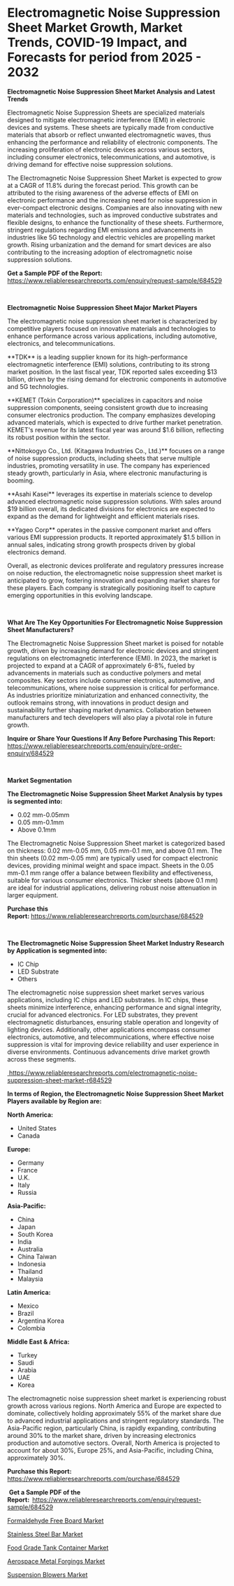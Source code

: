 <p><h1>Electromagnetic Noise Suppression Sheet Market Growth, Market Trends, COVID-19 Impact, and Forecasts for period from 2025 - 2032</h1></p><p><strong>Electromagnetic Noise Suppression Sheet Market Analysis and Latest Trends</strong></p>
<p><p>Electromagnetic Noise Suppression Sheets are specialized materials designed to mitigate electromagnetic interference (EMI) in electronic devices and systems. These sheets are typically made from conductive materials that absorb or reflect unwanted electromagnetic waves, thus enhancing the performance and reliability of electronic components. The increasing proliferation of electronic devices across various sectors, including consumer electronics, telecommunications, and automotive, is driving demand for effective noise suppression solutions.</p><p>The Electromagnetic Noise Suppression Sheet Market is expected to grow at a CAGR of 11.8% during the forecast period. This growth can be attributed to the rising awareness of the adverse effects of EMI on electronic performance and the increasing need for noise suppression in ever-compact electronic designs. Companies are also innovating with new materials and technologies, such as improved conductive substrates and flexible designs, to enhance the functionality of these sheets. Furthermore, stringent regulations regarding EMI emissions and advancements in industries like 5G technology and electric vehicles are propelling market growth. Rising urbanization and the demand for smart devices are also contributing to the increasing adoption of electromagnetic noise suppression solutions.</p></p>
<p><strong>Get a Sample PDF of the Report:&nbsp;</strong> <a href="https://www.reliableresearchreports.com/enquiry/request-sample/684529?utm_campaign=37&utm_medium=2&utm_source=Github&utm_content=ia&utm_term=29032025&utm_id=electromagnetic-noise-suppression-sheet">https://www.reliableresearchreports.com/enquiry/request-sample/684529</a></p>
<p>&nbsp;</p>
<p><strong>Electromagnetic Noise Suppression Sheet Major Market Players</strong></p>
<p><p>The electromagnetic noise suppression sheet market is characterized by competitive players focused on innovative materials and technologies to enhance performance across various applications, including automotive, electronics, and telecommunications.</p><p>**TDK** is a leading supplier known for its high-performance electromagnetic interference (EMI) solutions, contributing to its strong market position. In the last fiscal year, TDK reported sales exceeding $13 billion, driven by the rising demand for electronic components in automotive and 5G technologies.</p><p>**KEMET (Tokin Corporation)** specializes in capacitors and noise suppression components, seeing consistent growth due to increasing consumer electronics production. The company emphasizes developing advanced materials, which is expected to drive further market penetration. KEMET's revenue for its latest fiscal year was around $1.6 billion, reflecting its robust position within the sector.</p><p>**Nittokogyo Co., Ltd. (Kitagawa Industries Co., Ltd.)** focuses on a range of noise suppression products, including sheets that serve multiple industries, promoting versatility in use. The company has experienced steady growth, particularly in Asia, where electronic manufacturing is booming.</p><p>**Asahi Kasei** leverages its expertise in materials science to develop advanced electromagnetic noise suppression solutions. With sales around $19 billion overall, its dedicated divisions for electronics are expected to expand as the demand for lightweight and efficient materials rises.</p><p>**Yageo Corp** operates in the passive component market and offers various EMI suppression products. It reported approximately $1.5 billion in annual sales, indicating strong growth prospects driven by global electronics demand.</p><p>Overall, as electronic devices proliferate and regulatory pressures increase on noise reduction, the electromagnetic noise suppression sheet market is anticipated to grow, fostering innovation and expanding market shares for these players. Each company is strategically positioning itself to capture emerging opportunities in this evolving landscape.</p></p>
<p>&nbsp;</p>
<p><strong>What Are The Key Opportunities For Electromagnetic Noise Suppression Sheet Manufacturers?</strong></p>
<p><p>The Electromagnetic Noise Suppression Sheet market is poised for notable growth, driven by increasing demand for electronic devices and stringent regulations on electromagnetic interference (EMI). In 2023, the market is projected to expand at a CAGR of approximately 6-8%, fueled by advancements in materials such as conductive polymers and metal composites. Key sectors include consumer electronics, automotive, and telecommunications, where noise suppression is critical for performance. As industries prioritize miniaturization and enhanced connectivity, the outlook remains strong, with innovations in product design and sustainability further shaping market dynamics. Collaboration between manufacturers and tech developers will also play a pivotal role in future growth.</p></p>
<p><strong>Inquire or Share Your Questions If Any Before Purchasing This Report:</strong> <a href="https://www.reliableresearchreports.com/enquiry/pre-order-enquiry/684529?utm_campaign=37&utm_medium=2&utm_source=Github&utm_content=ia&utm_term=29032025&utm_id=electromagnetic-noise-suppression-sheet">https://www.reliableresearchreports.com/enquiry/pre-order-enquiry/684529</a></p>
<p>&nbsp;</p>
<p><strong>Market Segmentation</strong></p>
<p><strong>The Electromagnetic Noise Suppression Sheet Market Analysis by types is segmented into:</strong></p>
<p><ul><li>0.02 mm-0.05mm</li><li>0.05 mm-0.1mm</li><li>Above 0.1mm</li></ul></p>
<p><p>The Electromagnetic Noise Suppression Sheet market is categorized based on thickness: 0.02 mm-0.05 mm, 0.05 mm-0.1 mm, and above 0.1 mm. The thin sheets (0.02 mm-0.05 mm) are typically used for compact electronic devices, providing minimal weight and space impact. Sheets in the 0.05 mm-0.1 mm range offer a balance between flexibility and effectiveness, suitable for various consumer electronics. Thicker sheets (above 0.1 mm) are ideal for industrial applications, delivering robust noise attenuation in larger equipment.</p></p>
<p><strong>Purchase this Report:&nbsp;</strong><a href="https://www.reliableresearchreports.com/purchase/684529?utm_campaign=37&utm_medium=2&utm_source=Github&utm_content=ia&utm_term=29032025&utm_id=electromagnetic-noise-suppression-sheet">https://www.reliableresearchreports.com/purchase/684529</a></p>
<p>&nbsp;</p>
<p><strong>The Electromagnetic Noise Suppression Sheet Market Industry Research by Application is segmented into:</strong></p>
<p><ul><li>IC Chip</li><li>LED Substrate</li><li>Others</li></ul></p>
<p><p>The electromagnetic noise suppression sheet market serves various applications, including IC chips and LED substrates. In IC chips, these sheets minimize interference, enhancing performance and signal integrity, crucial for advanced electronics. For LED substrates, they prevent electromagnetic disturbances, ensuring stable operation and longevity of lighting devices. Additionally, other applications encompass consumer electronics, automotive, and telecommunications, where effective noise suppression is vital for improving device reliability and user experience in diverse environments. Continuous advancements drive market growth across these segments.</p></p>
<p><a href="https://www.reliableresearchreports.com/electromagnetic-noise-suppression-sheet-market-r684529?utm_campaign=37&utm_medium=2&utm_source=Github&utm_content=ia&utm_term=29032025&utm_id=electromagnetic-noise-suppression-sheet">&nbsp;https://www.reliableresearchreports.com/electromagnetic-noise-suppression-sheet-market-r684529</a></p>
<p><strong>In terms of Region, the Electromagnetic Noise Suppression Sheet Market Players available by Region are:</strong></p>
<p>
    <p> <strong> North America: </strong>
        <ul>
            <li>United States</li>
            <li>Canada</li>
        </ul>
        </p> 
    <p> <strong> Europe: </strong>
        <ul>
            <li>Germany</li>
            <li>France</li>
            <li>U.K.</li>
            <li>Italy</li>
            <li>Russia</li>
        </ul>
        </p> 
    <p> <strong> Asia-Pacific: </strong>
        <ul>
            <li>China</li>
            <li>Japan</li>
            <li>South Korea</li>
            <li>India</li>
            <li>Australia</li>
            <li>China Taiwan</li>
            <li>Indonesia</li>
            <li>Thailand</li>
            <li>Malaysia</li>
        </ul>
        </p> 
    <p> <strong> Latin America: </strong>
        <ul>
            <li>Mexico</li>
            <li>Brazil</li>
            <li>Argentina Korea</li>
            <li>Colombia</li>
        </ul>
        </p> 
    <p> <strong> Middle East & Africa: </strong>
        <ul>
            <li>Turkey</li>
            <li>Saudi</li>
            <li>Arabia</li>
            <li>UAE</li>
            <li>Korea</li>
        </ul>
    </p>
    </p>
<p><p>The electromagnetic noise suppression sheet market is experiencing robust growth across various regions. North America and Europe are expected to dominate, collectively holding approximately 55% of the market share due to advanced industrial applications and stringent regulatory standards. The Asia-Pacific region, particularly China, is rapidly expanding, contributing around 30% to the market share, driven by increasing electronics production and automotive sectors. Overall, North America is projected to account for about 30%, Europe 25%, and Asia-Pacific, including China, approximately 30%.</p></p>
<p><strong>Purchase this Report: </strong><a href="https://www.reliableresearchreports.com/purchase/684529?utm_campaign=37&utm_medium=2&utm_source=Github&utm_content=ia&utm_term=29032025&utm_id=electromagnetic-noise-suppression-sheet">https://www.reliableresearchreports.com/purchase/684529</a></p>
<p>&nbsp;<strong>Get a Sample PDF of the Report:&nbsp;&nbsp;</strong><a href="https://www.reliableresearchreports.com/enquiry/request-sample/684529?utm_campaign=37&utm_medium=2&utm_source=Github&utm_content=ia&utm_term=29032025&utm_id=electromagnetic-noise-suppression-sheet">https://www.reliableresearchreports.com/enquiry/request-sample/684529</a></p>
<p><strong></strong></p>
<p><p><a href="https://github.com/tineamonaya/Market-Research-Report-List-1/blob/main/formaldehyde-free-board-market.md?utm_campaign=37&utm_medium=2&utm_source=Github&utm_content=ia&utm_term=29032025&utm_id=electromagnetic-noise-suppression-sheet">Formaldehyde Free Board Market</a></p><p><a href="https://github.com/molayrabeta/Market-Research-Report-List-1/blob/main/stainless-steel-bar-market.md?utm_campaign=37&utm_medium=2&utm_source=Github&utm_content=ia&utm_term=29032025&utm_id=electromagnetic-noise-suppression-sheet">Stainless Steel Bar Market</a></p><p><a href="https://github.com/dukawashviro/Market-Research-Report-List-1/blob/main/food-grade-tank-container-market.md?utm_campaign=37&utm_medium=2&utm_source=Github&utm_content=ia&utm_term=29032025&utm_id=electromagnetic-noise-suppression-sheet">Food Grade Tank Container Market</a></p><p><a href="https://github.com/koopalujale2/Market-Research-Report-List-1/blob/main/aerospace-metal-forgings-market.md?utm_campaign=37&utm_medium=2&utm_source=Github&utm_content=ia&utm_term=29032025&utm_id=electromagnetic-noise-suppression-sheet">Aerospace Metal Forgings Market</a></p><p><a href="https://github.com/akalaihaude/Market-Research-Report-List-1/blob/main/suspension-blowers-market.md?utm_campaign=37&utm_medium=2&utm_source=Github&utm_content=ia&utm_term=29032025&utm_id=electromagnetic-noise-suppression-sheet">Suspension Blowers Market</a></p></p>